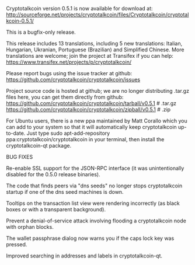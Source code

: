 Cryptotalkcoin version 0.5.1 is now available for download at:
http://sourceforge.net/projects/cryptotalkcoin/files/Cryptotalkcoin/cryptotalkcoin-0.5.1/

This is a bugfix-only release.

This release includes 13 translations, including 5 new translations:
Italian, Hungarian, Ukranian, Portuguese (Brazilian) and Simplified Chinese.
More translations are welcome; join the project at Transifex if you can help:
https://www.transifex.net/projects/p/cryptotalkcoin/

Please report bugs using the issue tracker at github:
https://github.com/cryptotalkcoin/cryptotalkcoin/issues

Project source code is hosted at github; we are no longer
distributing .tar.gz files here, you can get them
directly from github:
https://github.com/cryptotalkcoin/cryptotalkcoin/tarball/v0.5.1  # .tar.gz
https://github.com/cryptotalkcoin/cryptotalkcoin/zipball/v0.5.1  # .zip

For Ubuntu users, there is a new ppa maintained by Matt Corallo which
you can add to your system so that it will automatically keep
cryptotalkcoin up-to-date.  Just type
sudo apt-add-repository ppa:cryptotalkcoin/cryptotalkcoin
in your terminal, then install the cryptotalkcoin-qt package.


BUG FIXES

Re-enable SSL support for the JSON-RPC interface (it was unintentionally
disabled for the 0.5.0 release binaries).

The code that finds peers via "dns seeds" no longer stops cryptotalkcoin startup
if one of the dns seed machines is down.

Tooltips on the transaction list view were rendering incorrectly (as black boxes
or with a transparent background).

Prevent a denial-of-service attack involving flooding a cryptotalkcoin node with
orphan blocks.

The wallet passphrase dialog now warns you if the caps lock key was pressed.

Improved searching in addresses and labels in cryptotalkcoin-qt.
